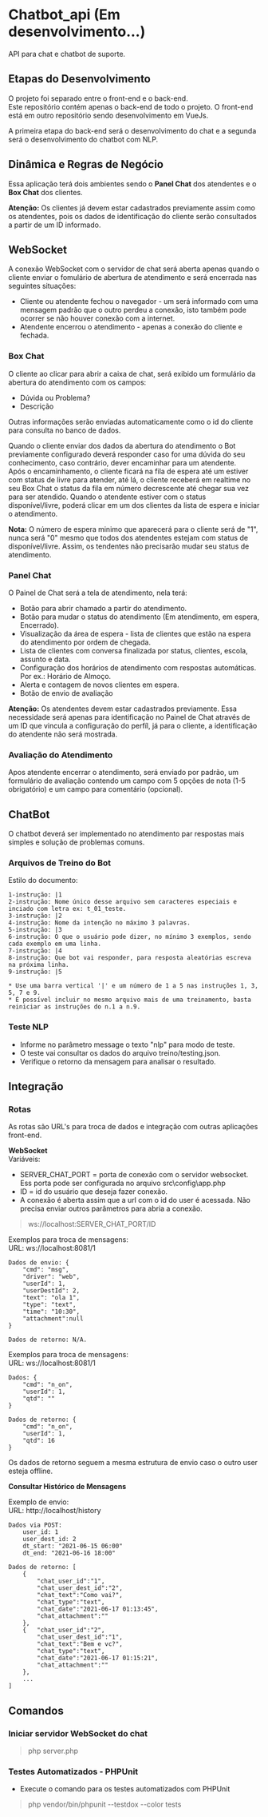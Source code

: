# Chatbot_api (Em desenvolvimento...)
API para chat e chatbot de suporte.

## Etapas do Desenvolvimento
O projeto foi separado entre o front-end e o back-end.<br>
Este repositório contém apenas o back-end de todo o projeto. O front-end está em outro repositório sendo desenvolvimento em VueJs.

A primeira etapa do back-end será o desenvolvimento do chat e a segunda será o desenvolvimento do chatbot com NLP. 

## Dinâmica e Regras de Negócio
Essa aplicação terá dois ambientes sendo o <b>Panel Chat</b> dos atendentes e o <b>Box Chat</b> dos clientes.<br>
<p><b>Atenção:</b> Os clientes já devem estar cadastrados previamente assim como os atendentes, pois os dados de identificação do cliente serão consultados a partir de um ID informado.</p>

## WebSocket
A conexão WebSocket com o servidor de chat será aberta apenas quando o cliente enviar o fomulário de abertura de atendimento e será encerrada nas seguintes situações:
- Cliente ou atendente fechou o navegador - um será informado com uma mensagem padrão que o outro perdeu a conexão, isto também pode ocorrer se não houver conexão com a internet.
- Atendente encerrou o atendimento - apenas a conexão do cliente e fechada.

### Box Chat
O cliente ao clicar para abrir a caixa de chat, será exibido um formulário da abertura do atendimento com os campos:
- Dúvida ou Problema?
- Descrição

Outras informações serão enviadas automaticamente como o id do cliente para consulta no banco de dados.

Quando o cliente enviar dos dados da abertura do atendimento o Bot previamente configurado deverá responder caso for uma dúvida do seu conhecimento, caso contrário, dever encaminhar para um atendente. <br>
Após o encaminhamento, o cliente ficará na fila de espera até um estiver com status de livre para atender, até lá, o cliente receberá em realtime no seu Box Chat o status da fila em número decrescente até chegar sua vez para ser atendido. Quando o atendente estiver com o status disponível/livre, poderá clicar em um dos clientes da lista de espera e iniciar o atendimento.

<b>Nota:</b> O número de espera minimo que aparecerá para o cliente será de "1", nunca será "0" mesmo que todos dos atendentes estejam com status de disponível/livre. Assim, os tendentes não precisarão mudar seu status de atendimento.

### Panel Chat
O Painel de Chat será a tela de atendimento, nela terá:
- Botão para abrir chamado a partir do atendimento.
- Botão para mudar o status do atendimento (Em atendimento, em espera, Encerrado).
- Visualização da área de espera - lista de clientes que estão na espera do atendimento por ordem de chegada.
- Lista de clientes com conversa finalizada por status, clientes, escola, assunto e data.
- Configuração dos horários de atendimento com respostas automáticas. Por ex.: Horário de Almoço.
- Alerta e contagem de novos clientes em espera.
- Botão de envio de avaliação

<p><b>Atenção:</b> Os atendentes devem estar cadastrados previamente. Essa necessidade será apenas para identificação no Painel de Chat através de um ID que vincula a configuração do perfíl, já para o cliente, a identificação do atendente não será mostrada.</p>

### Avaliação do Atendimento
Apos atendente encerrar o atendimento, será enviado por padrão, um formulário de avaliação contendo um campo com 5 opções de nota (1-5 obrigatório) e um campo para comentário (opcional).

## ChatBot
O chatbot deverá ser implementado no atendimento par respostas mais simples e solução de problemas comuns.

### Arquivos de Treino do Bot
Estilo do documento:

	1-instrução: |1
	2-instrução: Nome único desse arquivo sem caracteres especiais e inciado com letra ex: t_01_teste.
	3-instrução: |2
    4-instrução: Nome da intenção no máximo 3 palavras.
    5-instrução: |3
    6-instrução: O que o usuário pode dizer, no mínimo 3 exemplos, sendo cada exemplo em uma linha.
    7-instrução: |4
    8-instrução: Que bot vai responder, para resposta aleatórias escreva na próxima linha.
    9-instrução: |5

    * Use uma barra vertical '|' e um número de 1 a 5 nas instruções 1, 3, 5, 7 e 9. 
    * É possível incluir no mesmo arquivo mais de uma treinamento, basta reiniciar as instruções do n.1 a n.9.

### Teste NLP
- Informe no parâmetro message o texto "nlp" para modo de teste.
- O teste vai consultar os dados do arquivo treino/testing.json.
- Verifique o retorno da mensagem para analisar o resultado. 


## Integração

### Rotas
As rotas são URL's para troca de dados e integração com outras aplicações front-end.

<b>WebSocket</b><br>
Variáveis: 
 - SERVER_CHAT_PORT = porta de conexão com o servidor websocket. Ess porta pode ser configurada no arquivo src\config\app.php
 - ID = id do usuário que deseja fazer conexão.
 - A conexão é aberta assim que a url com o id do user é acessada. Não precisa enviar outros parâmetros para abria a conexão.

> ws://localhost:SERVER_CHAT_PORT/ID

Exemplos para troca de mensagens:   
URL: ws://localhost:8081/1  

>    
    Dados de envio: {  
        "cmd": "msg",   
        "driver": "web",  
        "userId": 1,  
        "userDestId": 2,    
        "text": "ola 1",    
        "type": "text", 
        "time": "10:30",    
        "attachment":null  
    } 

    Dados de retorno: N/A.    
> 

Exemplos para troca de mensagens:   
URL: ws://localhost:8081/1  

>    
    Dados: {  
        "cmd": "n_on",          
        "userId": 1,          
        "qtd": ""    
    }   

    Dados de retorno: {  
        "cmd": "n_on",          
        "userId": 1,          
        "qtd": 16   
    }     
> 

Os dados de retorno seguem a mesma estrutura de envio caso o outro user esteja offline.

<b>Consultar Histórico de Mensagens</b><br>

Exemplo de envio:   
URL: http://localhost/history
>   
    Dados via POST:     
        user_id: 1  
        user_dest_id: 2     
        dt_start: "2021-06-15 06:00"  
        dt_end: "2021-06-16 18:00"  

    Dados de retorno: [
        {
            "chat_user_id":"1",
            "chat_user_dest_id":"2",
            "chat_text":"Como vai?",
            "chat_type":"text",
            "chat_date":"2021-06-17 01:13:45",
            "chat_attachment":""
        },
        {   "chat_user_id":"2",
            "chat_user_dest_id":"1",
            "chat_text":"Bem e vc?",
            "chat_type":"text",
            "chat_date":"2021-06-17 01:15:21",
            "chat_attachment":""
        },
        ...
    ]          
> 

## Comandos

### Iniciar servidor WebSocket do chat
> php server.php

### Testes Automatizados - PHPUnit
- Execute o comando para os testes automatizados com PHPUnit
> php vendor/bin/phpunit --testdox --color tests

